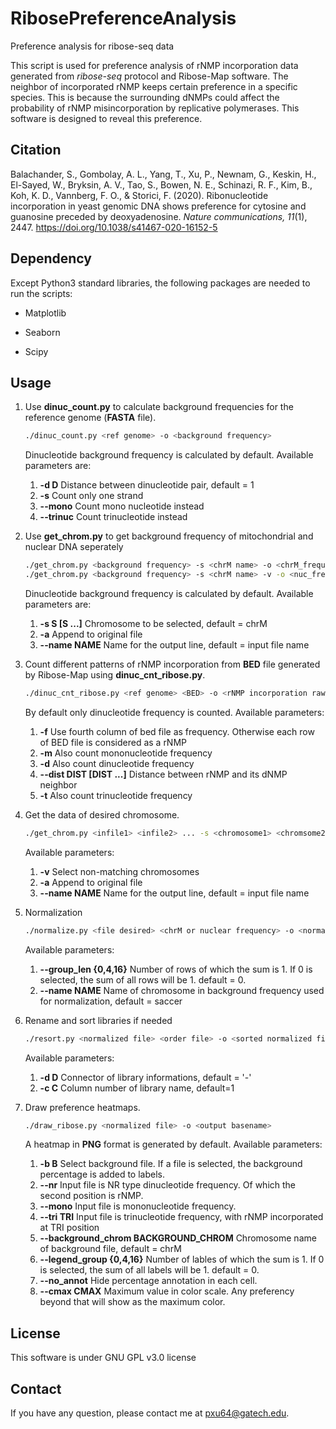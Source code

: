 # RibosePreferenceAnalysis
Preference analysis for ribose-seq data

This script is used for preference analysis of rNMP incorporation data generated from _ribose-seq_ protocol and Ribose-Map software. The neighbor of incorporated rNMP keeps certain preference in a specific species. This is because the surrounding dNMPs could affect the probability of rNMP misincorporation by replicative polymerases. This software is designed to reveal this preference.

## Citation
Balachander, S., Gombolay, A. L., Yang, T., Xu, P., Newnam, G., Keskin, H., El-Sayed, W., Bryksin, A. V., Tao, S., Bowen, N. E., Schinazi, R. F., Kim, B., Koh, K. D., Vannberg, F. O., & Storici, F. (2020). Ribonucleotide incorporation in yeast genomic DNA shows preference for cytosine and guanosine preceded by deoxyadenosine. _Nature communications, 11_(1), 2447. https://doi.org/10.1038/s41467-020-16152-5

## Dependency

Except Python3 standard libraries, the following packages are needed to run the scripts:

- Matplotlib

- Seaborn

- Scipy

## Usage

1. Use __dinuc_count.py__ to calculate background frequencies for the reference genome (__FASTA__ file).
   ```bash
   ./dinuc_count.py <ref genome> -o <background frequency>
   ```
   Dinucleotide background frequency is calculated by default. Available parameters are:
   1. __-d D__  Distance between dinucleotide pair, default = 1
   1. __-s__  Count only one strand
   1. __--mono__  Count mono nucleotide instead
   1. __--trinuc__  Count trinucleotide instead

1. Use __get_chrom.py__ to get background frequency of mitochondrial and nuclear DNA seperately
   ```bash
   ./get_chrom.py <background frequency> -s <chrM name> -o <chrM_frequency>
   ./get_chrom.py <background frequency> -s <chrM name> -v -o <nuc_frequency>
   ```
   Dinucleotide background frequency is calculated by default. Available parameters are:
   1. __-s S [S ...]__  Chromosome to be selected, default = chrM
   1. __-a__  Append to original file
   1. __--name NAME__  Name for the output line, default = input file name
   
1. Count different patterns of rNMP incorporation from __BED__ file generated by Ribose-Map using __dinuc_cnt_ribose.py__.
   ```bash
   ./dinuc_cnt_ribose.py <ref genome> <BED> -o <rNMP incorporation raw>
   ```
   By default only dinucleotide frequency is counted. Available parameters:
   1. __-f__  Use fourth column of bed file as frequency. Otherwise each row of BED file is considered as a rNMP
   1. __-m__  Also count mononucleotide frequency
   1. __-d__  Also count dinucleotide frequency
   1. __--dist DIST [DIST ...]__  Distance between rNMP and its dNMP neighbor
   1. __-t__  Also count trinucleotide frequency
   
1. Get the data of desired chromosome.
   ```bash
   ./get_chrom.py <infile1> <infile2> ... -s <chromosome1> <chromsome2> ... -o <file desired>
   ```
   Available parameters:
   1. __-v__  Select non-matching chromosomes 
   1. __-a__  Append to original file 
   1. __--name NAME__  Name for the output line, default = input file name

1. Normalization
   ```bash
   ./normalize.py <file desired> <chrM or nuclear frequency> -o <normalized file>
   ```
   Available parameters:
   1. __--group_len {0,4,16}__  Number of rows of which the sum is 1. If 0 is selected, the sum of all rows will be 1. default = 0.
   1. __--name NAME__  Name of chromosome in background frequency used for normalization, default = saccer
   
1. Rename and sort libraries if needed
   ```bash
   ./resort.py <normalized file> <order file> -o <sorted normalized file>
   ```
   Available parameters:
   1. __-d D__  Connector of library informations, default = '-'
   2. __-c C__  Column number of library name, default=1

2. Draw preference heatmaps.
   ```bash
   ./draw_ribose.py <normalized file> -o <output basename>
   ```
   A heatmap in __PNG__ format is generated by default. Available parameters:
   1. __-b B__  Select background file. If a file is selected, the background percentage is added to labels.
   1. __--nr__  Input file is NR type dinucleotide frequency. Of which the second position is rNMP.
   1. __--mono__  Input file is mononucleotide frequency.
   1. __--tri TRI__  Input file is trinucleotide frequency, with rNMP incorporated at TRI position
   1. __--background_chrom BACKGROUND_CHROM__  Chromosome name of background file, default = chrM
   1. __--legend_group {0,4,16}__  Number of lables of which the sum is 1. If 0 is selected, the sum of all labels will be 1. default = 0.
   1. __--no_annot__  Hide percentage annotation in each cell.
   1. __--cmax CMAX__  Maximum value in color scale. Any preferency beyond that will show as the maximum color.
   
## License

This software is under GNU GPL v3.0 license

## Contact

If you have any question, please contact me at [pxu64@gatech.edu](mailto:pxu64@gatech.edu).

